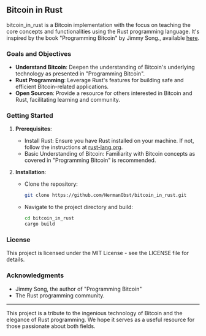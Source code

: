 ## Bitcoin in Rust

bitcoin_in_rust is a Bitcoin implementation with the focus on teaching the core concepts and functionalities using the Rust programming language. It's inspired by the book "Programming Bitcoin" by Jimmy Song., available [here](https://www.oreilly.com/library/view/programming-bitcoin/9781492031482/). 

### Goals and Objectives

- **Understand Bitcoin**: Deepen the understanding of Bitcoin's underlying technology as presented in "Programming Bitcoin".
- **Rust Programming**: Leverage Rust's features for building safe and efficient Bitcoin-related applications.
- **Open Sourcen**: Provide a resource for others interested in Bitcoin and Rust, facilitating learning and community.

### Getting Started

1. **Prerequisites**:
   - Install Rust: Ensure you have Rust installed on your machine. If not, follow the instructions at [rust-lang.org](https://www.rust-lang.org/learn/get-started).
   - Basic Understanding of Bitcoin: Familiarity with Bitcoin concepts as covered in "Programming Bitcoin" is recommended.

2. **Installation**:
   - Clone the repository:
     ```bash
     git clone https://github.com/HermanObst/bitcoin_in_rust.git
     ```
   - Navigate to the project directory and build:
     ```bash
     cd bitcoin_in_rust
     cargo build
     ```

### License

This project is licensed under the MIT License - see the LICENSE file for details.

### Acknowledgments

- Jimmy Song, the author of "Programming Bitcoin"
- The Rust programming community.

---

This project is a tribute to the ingenious technology of Bitcoin and the elegance of Rust programming. We hope it serves as a useful resource for those passionate about both fields.
